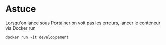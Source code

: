 # Astuce
Lorsqu'on lance sous Portainer on voit pas les erreurs, lancer le conteneur via Docker run

```
docker run -it developpement
```
